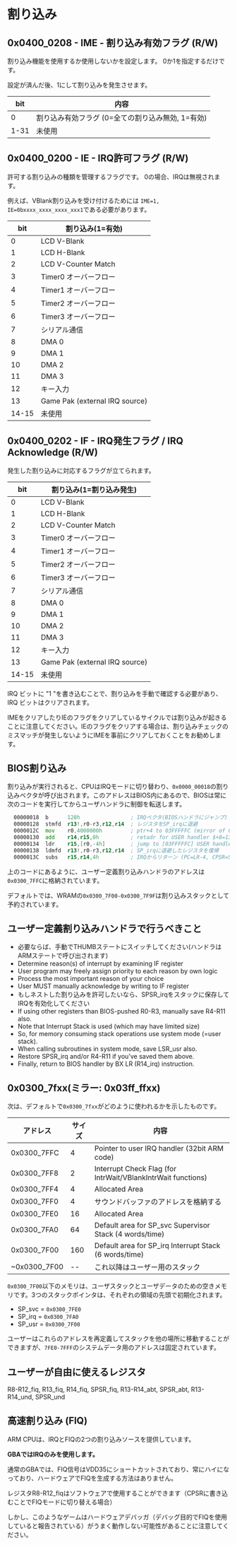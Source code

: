 # 割り込み

## 0x0400_0208 - IME - 割り込み有効フラグ (R/W)

割り込み機能を使用するか使用しないかを設定します。 0か1を指定するだけです。

設定が済んだ後、1にして割り込みを発生させます。

 bit  |  内容
---- | ----
0 | 割り込み有効フラグ (0=全ての割り込み無効, 1=有効)
1-31 | 未使用

## 0x0400_0200 - IE - IRQ許可フラグ (R/W)

許可する割り込みの種類を管理するフラグです。 0の場合、IRQは無視されます。

例えば、VBlank割り込みを受け付けるためには `IME=1, IE=0bxxxx_xxxx_xxxx_xxx1`である必要があります。

 bit  |  割り込み(1=有効)
---- | ----
0     | LCD V-Blank
1     | LCD H-Blank
2     | LCD V-Counter Match
3     | Timer0 オーバーフロー
4     | Timer1 オーバーフロー
5     | Timer2 オーバーフロー
6     | Timer3 オーバーフロー
7     | シリアル通信
8     | DMA 0
9     | DMA 1
10    | DMA 2
11    | DMA 3
12    | キー入力
13    | Game Pak (external IRQ source)
14-15 | 未使用

## 0x0400_0202 - IF - IRQ発生フラグ / IRQ Acknowledge (R/W)

発生した割り込みに対応するフラグが立てられます。

 bit  |  割り込み(1=割り込み発生)
---- | ----
0     | LCD V-Blank
1     | LCD H-Blank
2     | LCD V-Counter Match
3     | Timer0 オーバーフロー
4     | Timer1 オーバーフロー
5     | Timer2 オーバーフロー
6     | Timer3 オーバーフロー
7     | シリアル通信
8     | DMA 0
9     | DMA 1
10    | DMA 2
11    | DMA 3
12    | キー入力
13    | Game Pak (external IRQ source)
14-15 | 未使用

IRQ ビットに "1 "を書き込むことで、割り込みを手動で確認する必要があり、IRQ ビットはクリアされます。

IMEをクリアしたりIEのフラグをクリアしているサイクルでは割り込みが起きることに注意してください。IEのフラグをクリアする場合は、割り込みチェックのミスマッチが発生しないようにIMEを事前にクリアしておくことをお勧めします。

## BIOS割り込み

割り込みが実行されると、CPUはIRQモードに切り替わり、`0x0000_00018`の割り込みベクタが呼び出されます。このアドレスはBIOS内にあるので、BIOSは常に次のコードを実行してからユーザハンドラに制御を転送します。

```asm
  00000018  b      128h                ; IRQベクタ(BIOSハンドラにジャンプ)
  00000128  stmfd  r13!,r0-r3,r12,r14  ; レジスタをSP_irqに退避
  0000012C  mov    r0,4000000h         ; ptr+4 to 03FFFFFC (mirror of 03007FFC)
  00000130  add    r14,r15,0h          ; retadr for USER handler $+8=138h
  00000134  ldr    r15,[r0,-4h]        ; jump to [03FFFFFC] USER handler
  00000138  ldmfd  r13!,r0-r3,r12,r14  ; SP_irqに退避したレジスタを復帰
  0000013C  subs   r15,r14,4h          ; IRQからリターン (PC=LR-4, CPSR=SPSR)
```

上のコードにあるように、ユーザー定義割り込みハンドラのアドレスは`0x0300_7FFC`に格納されています。

デフォルトでは、WRAMの`0x0300_7F00-0x0300_7F9F`は割り込みスタックとして予約されています。

## ユーザー定義割り込みハンドラで行うべきこと

- 必要ならば、手動でTHUMBステートにスイッチしてください(ハンドラはARMステートで呼び出されます)
- Determine reason(s) of interrupt by examining IF register
- User program may freely assign priority to each reason by own logic
- Process the most important reason of your choice
- User MUST manually acknowledge by writing to IF register
- もしネストした割り込みを許可したいなら、SPSR_irqをスタックに保存してIRQを有効化してください
- If using other registers than BIOS-pushed R0-R3, manually save R4-R11 also.
- Note that Interrupt Stack is used (which may have limited size)
- So, for memory consuming stack operations use system mode (=user stack).
- When calling subroutines in system mode, save LSR_usr also.
- Restore SPSR_irq and/or R4-R11 if you've saved them above.
- Finally, return to BIOS handler by BX LR (R14_irq) instruction.

## 0x0300_7fxx(ミラー: 0x03ff_ffxx)

次は、デフォルトで`0x0300_7fxx`がどのように使われるかを示したものです。

アドレス | サイズ | 内容
---- | ---- | ---- 
0x0300_7FFC | 4   | Pointer to user IRQ handler (32bit ARM code)
0x0300_7FF8 | 2   | Interrupt Check Flag (for IntrWait/VBlankIntrWait functions)
0x0300_7FF4 | 4   | Allocated Area
0x0300_7FF0 | 4   | サウンドバッファのアドレスを格納する
0x0300_7FE0 | 16  | Allocated Area
0x0300_7FA0 | 64  | Default area for SP_svc Supervisor Stack (4 words/time)
0x0300_7F00 | 160 | Default area for SP_irq Interrupt Stack (6 words/time)
~0x0300_7F00 | -- | これ以降はユーザー用のスタック 

`0x0300_7F00`以下のメモリは、ユーザスタックとユーザデータのための空きメモリです。3つのスタックポインタは、それぞれの領域の先頭で初期化されます。

- SP_svc = `0x0300_7FE0`
- SP_irq = `0x0300_7FA0`
- SP_usr = `0x0300_7F00`

ユーザーはこれらのアドレスを再定義してスタックを他の場所に移動することができますが、`7FE0-7FFF`のシステムデータ用のアドレスは固定されています。

## ユーザーが自由に使えるレジスタ

R8-R12_fiq, R13_fiq, R14_fiq, SPSR_fiq, R13-R14_abt, SPSR_abt, R13-R14_und, SPSR_und

## 高速割り込み (FIQ)

ARM CPUは、IRQとFIQの2つの割り込みソースを提供しています。

**GBAではIRQのみを使用します。**

通常のGBAでは、FIQ信号はVDD35にショートカットされており、常にハイになっており、ハードウェアでFIQを生成する方法はありません。

レジスタR8-R12_fiqはソフトウェアで使用することができます（CPSRに書き込むことでFIQモードに切り替える場合） 

しかし、このようなゲームはハードウェアデバッガ（デバッグ目的でFIQを使用していると報告されている）がうまく動作しない可能性があることに注意してください。
